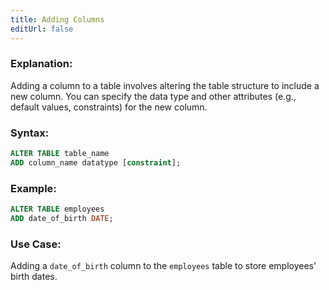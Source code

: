 ```yaml
---
title: Adding Columns
editUrl: false
---
```


### **Explanation:**

Adding a column to a table involves altering the table structure to include a new column. You can specify the data type and other attributes (e.g., default values, constraints) for the new column.

### **Syntax:**

```sql
ALTER TABLE table_name
ADD column_name datatype [constraint];
```

### **Example:**

```sql
ALTER TABLE employees
ADD date_of_birth DATE;
```

### **Use Case:**

Adding a `date_of_birth` column to the `employees` table to store employees' birth dates.
